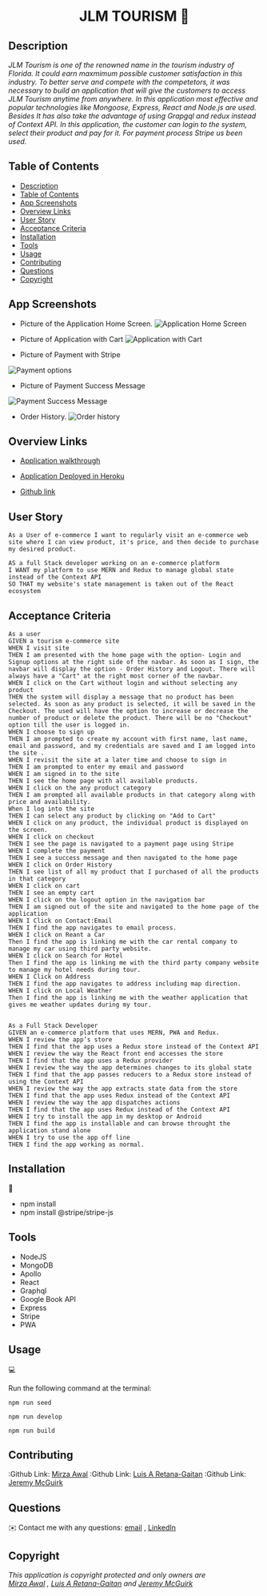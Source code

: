 <h1 align="center">JLM TOURISM 👋</h1>

## Description

*JLM Tourism is one of the renowned name in the tourism industry of Florida. It could earn maxmimum possible customer satisfaction in this industry. To better serve and compete with the competetors, it was necessary to build an application that will give the customers to access JLM Tourism anytime from anywhere. In this application most effective and popular technologies like Mongoose, Express, React and Node.js are used. Besides It has also take the advantage of using Grapgql and redux instead of Context API. In this application, the customer can login to the system, select their product and pay for it. For payment process Stripe us been used.*


## Table of Contents

- [Description](#description)
- [Table of Contents](#table-of-contents)
- [App Screenshots](#app-screenshots)
- [Overview Links](#overview-links)
- [User Story](#user-story)
- [Acceptance Criteria](#acceptance-criteria)
- [Installation](#installation)
- [Tools](#tools)
- [Usage](#usage)
- [Contributing](#contributing)
- [Questions](#questions)
- [Copyright](#copyright)


## App Screenshots

- Picture of the Application Home Screen.
![Application Home Screen](./images/home-page.JPG)

- Picture of Application with Cart
![Application with Cart](./images/application-with-cart.JPG)

- Picture of Payment with Stripe

![Payment options](./images/application-with-payment-process.JPG)

- Picture of Payment Success Message

![Payment Success Message](./images/picture-success-message.JPG)

- Order History.
![Order history](./images/picture-ordered-item.JPG)


## Overview Links
- [Application walkthrough](https://watch.screencastify.com/v/YrGWoL55svWsD4Odbhg8)

- [Application Deployed in Heroku](https://jlm-tourism.herokuapp.com/)

- [Github link](https://mirzadev.github.io/jlm-tourism/)


## User Story

```text
As a User of e-commerce I want to regularly visit an e-commerce web site where I can view product, it's price, and then decide to purchase my desired product.

AS a full Stack developer working on an e-commerce platform
I WANT my platform to use MERN and Redux to manage global state instead of the Context API
SO THAT my website's state management is taken out of the React ecosystem
```

## Acceptance Criteria

```text
As a user
GIVEN a tourism e-commerce site
WHEN I visit site
THEN I am presented with the home page with the option- Login and Signup options at the right side of the navbar. As soon as I sign, the navbar will display the option - Order History and Logout. There will always have a "Cart" at the right most corner of the navbar.  
WHEN I click on the Cart without login and without selecting any product
THEN the system will display a message that no product has been selected. As soon as any product is selected, it will be saved in the Checkout. The used will have the option to increase or decrease the number of product or delete the product. There will be no "Checkout" option till the user is logged in.
WHEN I choose to sign up
THEN I am prompted to create my account with first name, last name, email and password, and my credentials are saved and I am logged into the site .
WHEN I revisit the site at a later time and choose to sign in
THEN I am prompted to enter my email and password
WHEN I am signed in to the site
THEN I see the home page with all available products.
WHEN I click on the any product category
THEN I am prompted all available products in that category along with price and availability.
When I log into the site
THEN I can select any product by clicking on "Add to Cart"  
WHEN I click on any product, the individual product is displayed on the screen. 
WHEN I click on checkout 
THEN I see the page is navigated to a payment page using Stripe 
WHEN I complete the payment
THEN I see a success message and then navigated to the home page
WHEN I click on Order History
THEN I see list of all my product that I purchased of all the products in that category
WHEN I click on cart
THEN I see an empty cart
WHEN I click on the logout option in the navigation bar
THEN I am signed out of the site and navigated to the home page of the application
WHEN I Click on Contact:Email
THEN I find the app navigates to email process.
WHEN I click on Reant a Car
Then I find the app is linking me with the car rental company to manage my car using third party website.
WHEN I click on Search for Hotel
Then I find the app is linking me with the third party company website to manage my hotel needs during tour.
WHEN I Click on Address
THEN I find the app navigates to address including map direction.
WHEN I click on Local Weather
Then I find the app is linking me with the weather application that gives me weather updates during my tour. 


As a Full Stack Developer
GIVEN an e-commerce platform that uses MERN, PWA and Redux.
WHEN I review the app’s store
THEN I find that the app uses a Redux store instead of the Context API
WHEN I review the way the React front end accesses the store
THEN I find that the app uses a Redux provider
WHEN I review the way the app determines changes to its global state
THEN I find that the app passes reducers to a Redux store instead of using the Context API
WHEN I review the way the app extracts state data from the store
THEN I find that the app uses Redux instead of the Context API
WHEN I review the way the app dispatches actions
THEN I find that the app uses Redux instead of the Context API
WHEN I try to install the app in my desktop or Android
THEN I find the app is installable and can browse throught the application stand alone
WHEN I try to use the app off line
THEN I find the app working as normal.
```

## Installation
💾     
- npm install
- npm install @stripe/stripe-js

## Tools
- NodeJS
- MongoDB
- Apollo
- React
- Graphql
- Google Book API
- Express
- Stripe
- PWA

## Usage
💻   
  
Run the following command at the terminal:
  
`npm run seed`

`npm run develop`

`npm run build`

## Contributing

:Github Link: [Mirza Awal](https://github.com/mirzadev)
:Github Link: [Luis A Retana-Gaitan](https://github.com/lretana1)
:Github Link: [Jeremy McGuirk](https://github.com/Jeremymcg88)


## Questions
✉️ Contact me with any questions: [email](mailto:awal.mirza2016@gmail.com) , [LinkedIn](https://www.linkedin.com/in/mirza-awal-5972511b5/)

## Copyright

*This application is copyright protected and only owners are  
[Mirza Awal](https://github.com/mirzadev) ,
[Luis A Retana-Gaitan](https://github.com/lretana1) and
[Jeremy McGuirk](https://github.com/Jeremymcg88)*
